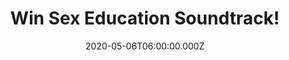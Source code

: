 ---
campaign-uuid: "c-ee2ef7c0-f1d2-4fb7-8fbe-204fcc406e02"
type: "Competition"
category: "Music"
date: "2020-05-06T06:00:00.000Z"
end-date: "2020-07-06T23:59:00.000Z"
disable-form: false
is_promoted: false
has_entry_page: true
title: "Win Sex Education Soundtrack!"
competition-description: "<p>We have on our hands the soundtrack that everybody is\
  \ talking about: Sex Education. Ezra Furman's soundtrack to the hit series, featuring\
  \ original songs recorded by Furman in summer 2019 along with tracks from his previous\
  \ albums.</p>\n<p>Click below and enjoy it now.</p>\n"
hero-header: "Win Sex Education Soundtrack!"
terms-confirmation: "N/A"
banner-img: "https://assets.expresslyapp.com/asset-4680245a-ef9f-48f2-845a-05242c2826dc.jpg"
logo-left-href: "http://club.expressly.io"
logo-left-image: "https://assets.expresslyapp.com/asset-cbc6771d-e2bb-4c07-8964-4cb75c2b24cd.jpg"
logo-left-title: "Expressly club"
bg-image-hero: "https://assets.expresslyapp.com/asset-459b19dc-1658-4d51-a10f-8182ca6875ff.jpg"
bg-image-first: "https://assets.expresslyapp.com/asset-f31a11b7-59f8-44a6-a945-1fb83ed5e7bd.jpg"
section1-content: "<p>Ezra Furman is the author of the soundtrack of the sensational\
  \ series: Sex Education.The album includes original songs recorded by Furman in\
  \ summer 2019 along with tracks from his previous albums. An album you should not\
  \ miss.</p>\n<p>Click below for a chance to win.</p>\n"
entry-title: "Win Sex Education Soundtrack!"
entry-content: "<p>Enter the draw to win Sex Education Soundtrack by completing the\
  \ form below before 23:59 on the 6th of July 2020.</p>\n"
has-winner: false
prize-description: "Sex Education Soundtrack!"
special-conditions: "Multiple entries are allowed up to one every day."
country-restrictions:
- "GB"
---